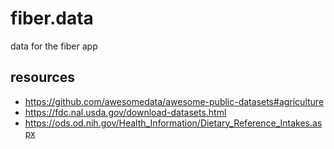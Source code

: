 # fiber.data
data for the fiber app

## resources

- https://github.com/awesomedata/awesome-public-datasets#agriculture
- https://fdc.nal.usda.gov/download-datasets.html
- https://ods.od.nih.gov/Health_Information/Dietary_Reference_Intakes.aspx
